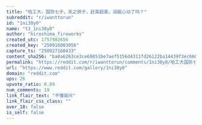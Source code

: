 ```yaml
---
title: "哈工大，国防七子，天之骄子，赶英超美，润蛆心动了吗？"
subreddit: "r/iwanttorun"
id: "1ni30y0"
name: "t3_1ni30y0"
author: "hiroshima_fireworks"
created_utc: 1757982656
created_key: "250916003056"
capture_ts: "250927160433"
content_sha256: "ba0a6263ce3ce69851be7aef5156d4311fd26122ba14439f3ec6603e8fd5b588"
permalink: "https://reddit.com/r/iwanttorun/comments/1ni30y0/哈工大国防七子天之骄子赶英超美润蛆心动了吗/"
url: "https://www.reddit.com/gallery/1ni30y0"
domain: "reddit.com"
ups: 26
upvote_ratio: 0.89
num_comments: 19
link_flair_text: "不懂就问"
link_flair_css_class: ""
over_18: false
is_self: false
---
```


